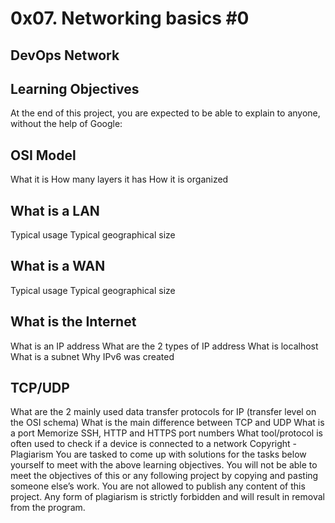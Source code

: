 # 0x07. Networking basics #0

## DevOps Network

## Learning Objectives
At the end of this project, you are expected to be able to explain to anyone, without the help of Google:

## OSI Model
What it is
How many layers it has
How it is organized

## What is a LAN
Typical usage
Typical geographical size

## What is a WAN
Typical usage
Typical geographical size

## What is the Internet
What is an IP address
What are the 2 types of IP address
What is localhost
What is a subnet
Why IPv6 was created

## TCP/UDP
What are the 2 mainly used data transfer protocols for IP (transfer level on the OSI schema)
What is the main difference between TCP and UDP
What is a port
Memorize SSH, HTTP and HTTPS port numbers
What tool/protocol is often used to check if a device is connected to a network
Copyright - Plagiarism
You are tasked to come up with solutions for the tasks below yourself to meet with the above learning objectives.
You will not be able to meet the objectives of this or any following project by copying and pasting someone else’s work.
You are not allowed to publish any content of this project.
Any form of plagiarism is strictly forbidden and will result in removal from the program.
